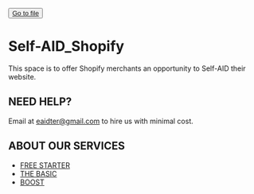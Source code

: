<button class="d-block d-md-none"> <a class="dropdown-item" href="https://github.com/e-AIDter/Self-AID_Shopify/find/main"> Go to file </a>          </button>


# Self-AID_Shopify

This space is to offer Shopify merchants an opportunity to Self-AID their website.

## NEED HELP?

Email at eaidter@gmail.com to hire us with minimal cost.

## ABOUT OUR SERVICES

   - [FREE STARTER](https://sunnahosstore-id.com/collections/starter)
   - [THE BASIC](https://sunnahosstore-id.com/collections/the-basic)
   - [BOOST](https://sunnahosstore-id.com/collections/boost)
